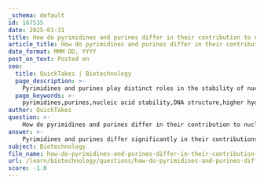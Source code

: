 ```yaml
---
_schema: default
id: 167535
date: 2025-01-31
title: How do pyrimidines and purines differ in their contribution to nucleic acid stability?
article_title: How do pyrimidines and purines differ in their contribution to nucleic acid stability?
date_format: MMM DD, YYYY
post_on_text: Posted on
seo:
  title: QuickTakes | Biotechnology
  page_description: >-
    Pyrimidines and purines play distinct roles in the stability of nucleic acids, with purines providing greater stability through larger structures and multiple hydrogen bonding in base pairs.
  page_keywords: >-
    pyrimidines,purines,nucleic acid stability,DNA structure,higher hydrogen bonds,base pairing,adenine,guanine,thymine,cytosine,uracil
author: QuickTakes
question: >-
    How do pyrimidines and purines differ in their contribution to nucleic acid stability?
answer: >-
    Pyrimidines and purines differ significantly in their contributions to the stability of nucleic acids, primarily due to their structural characteristics and the nature of their interactions.\n\n### Structural Differences\n1. **Purines**: These are larger, double-ring structures, specifically adenine (A) and guanine (G). Their size allows them to form multiple hydrogen bonds with pyrimidines, which contributes to the overall stability of the nucleic acid structure. The double-ring structure of purines provides a robust framework for base pairing.\n\n2. **Pyrimidines**: These are smaller, single-ring structures, including cytosine (C), thymine (T), and uracil (U). While they are essential for base pairing, their smaller size means they can only form a limited number of hydrogen bonds compared to purines.\n\n### Base Pairing and Stability\nThe stability of nucleic acids, particularly DNA, is heavily reliant on the specific pairing between purines and pyrimidines:\n- **Adenine (A)** pairs with **Thymine (T)** (or **Uracil (U)** in RNA) through two hydrogen bonds.\n- **Guanine (G)** pairs with **Cytosine (C)** through three hydrogen bonds.\n\nThe presence of three hydrogen bonds between G and C pairs makes this pairing stronger than the A-T (or A-U) pairing, which is stabilized by only two hydrogen bonds. This difference in hydrogen bonding contributes to the overall stability of the DNA double helix, particularly in regions rich in G-C pairs.\n\n### Contribution to Nucleic Acid Stability\n- **Hydrogen Bonds**: The ability of purines to form multiple hydrogen bonds with pyrimidines enhances the stability of the nucleic acid structure. The more hydrogen bonds formed, the more stable the base pair, which is crucial for maintaining the integrity of the genetic code during replication and transcription.\n  \n- **Consistent Width**: The pairing of purines with pyrimidines ensures a consistent width of the DNA double helix, which is vital for the structural integrity of the molecule. This consistent width allows for proper packing of DNA within the cell nucleus and facilitates interactions with proteins involved in DNA replication and repair.\n\nIn summary, while both purines and pyrimidines are essential for the formation of nucleotides and the overall structure of nucleic acids, purines contribute more significantly to the stability of nucleic acids due to their larger size, ability to form multiple hydrogen bonds, and the critical role they play in base pairing.
subject: Biotechnology
file_name: how-do-pyrimidines-and-purines-differ-in-their-contribution-to-nucleic-acid-stability.md
url: /learn/biotechnology/questions/how-do-pyrimidines-and-purines-differ-in-their-contribution-to-nucleic-acid-stability
score: -1.0
---
```


&nbsp;